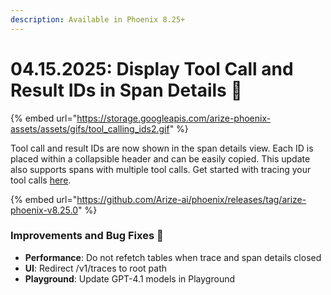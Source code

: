 ```yaml
---
description: Available in Phoenix 8.25+
---
```


# 04.15.2025: Display Tool Call and Result IDs in Span Details 🫆

{% embed url="https://storage.googleapis.com/arize-phoenix-assets/assets/gifs/tool_calling_ids2.gif" %}

Tool call and result IDs are now shown in the span details view. Each ID is placed within a collapsible header and can be easily copied. This update also supports spans with multiple tool calls. Get started with tracing your tool calls [here](https://docs.arize.com/phoenix/tracing/llm-traces-1).

{% embed url="https://github.com/Arize-ai/phoenix/releases/tag/arize-phoenix-v8.25.0" %}

### Improvements and Bug Fixes 🐛

* **Performance**: Do not refetch tables when trace and span details closed
* **UI**: Redirect /v1/traces to root path
* **Playground**: Update GPT-4.1 models in Playground
